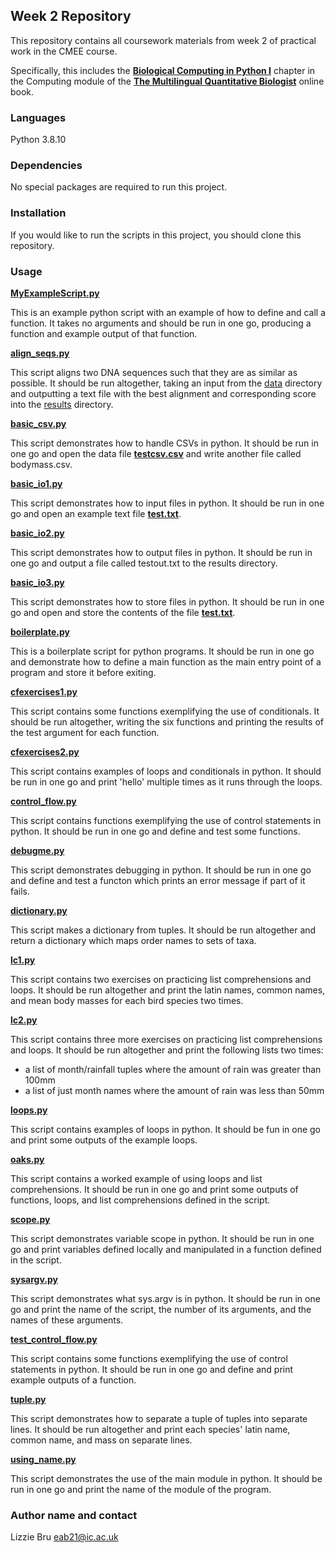 ## **Week 2 Repository**

This repository contains all coursework materials from week 2 of practical work in the CMEE course.

Specifically, this includes the [**Biological Computing in Python I**](https://mhasoba.github.io/TheMulQuaBio/notebooks/05-Python_I.html#) chapter in the Computing module of the  [**The Multilingual Quantitative Biologist**](https://mhasoba.github.io/TheMulQuaBio/intro.html) online book.


### **Languages**

Python 3.8.10


### **Dependencies** 

No special packages are required to run this project.


### **Installation**

If you would like to run the scripts in this project, you should clone this repository.


### **Usage**

[**MyExampleScript.py**](code/MyExampleScript.py)

This is an example python script with an example of how to define and call a function. It takes no arguments and should be run in one go, producing a function and example output of that function.


[**align_seqs.py**](code/align_seqs.py)

This script aligns two DNA sequences such that they are as similar as possible. It should be run altogether, taking an input from the [data](data) directory and outputting a text file with the best alignment and corresponding score into the [results](results) directory.


[**basic_csv.py**](code/basic_csv.py)

This script demonstrates how to handle CSVs in python. It should be run in one go and open the data file [**testcsv.csv**](data/testcsv.csv) and write another file called bodymass.csv.


[**basic_io1.py**](code/basic_io1.py)

This script demonstrates how to input files in python. It should be run in one go and open an example text file [**test.txt**](data/test.txt).


[**basic_io2.py**](code/basic_io2.py)

This script demonstrates how to output files in python. It should be run in one go and output a file called testout.txt to the results directory.


[**basic_io3.py**](code/basic_io3.py)

This script demonstrates how to store files in python. It should be run in one go and open and store the contents of the file [**test.txt**](data/test.txt).


[**boilerplate.py**](code/boilerplate.py)

This is a boilerplate script for python programs. It should be run in one go and demonstrate how to define a main function as the main entry point of a program and store it before exiting.


[**cfexercises1.py**](code/cfexercises.py)

This script contains some functions exemplifying the use of conditionals. It should be run altogether, writing the six functions and printing the results of the test argument for each function.


[**cfexercises2.py**](code/cfexercises2.py)

This script contains examples of loops and conditionals in python. It should be run in one go and print 'hello' multiple times as it runs through the loops.


[**control_flow.py**](code/control_flow.py)

This script contains functions exemplifying the use of control statements in python. It should be run in one go and define and test some functions.


[**debugme.py**](code/debugme.py)

This script demonstrates debugging in python. It should be run in one go and define and test a functon which prints an error message if part of it fails.


[**dictionary.py**](code/dictionary.py)

This script makes a dictionary from tuples. It should be run altogether and return a dictionary which maps order names to sets of taxa.


[**lc1.py**](code/lc1.py)

This script contains two exercises on practicing list comprehensions and loops. It should be run altogether and print the latin names, common names, and mean body masses for each bird species two times.

[**lc2.py**](code/lc2.py)

This script contains three more exercises on practicing list comprehensions and loops. It should be run altogether and print the following lists two times:
- a list of month/rainfall tuples where the amount of rain was greater than 100mm
- a list of just month names where the amount of rain was less than 50mm


[**loops.py**](code/loops.py)

This script contains examples of loops in python. It should be fun in one go and print some outputs of the example loops.


[**oaks.py**](code/oaks.py)

This script contains a worked example of using loops and list comprehensions. It should be run in one go and print some outputs of functions, loops, and list comprehensions defined in the script.


[**scope.py**](code/scope.py)

This script demonstrates variable scope in python. It should be run in one go and print variables defined locally and manipulated in a function defined in the script.


[**sysargv.py**](code/sysargv.py)

This script demonstrates what sys.argv is in python. It should be run in one go and print the name of the script, the number of its arguments, and the names of these arguments.


[**test_control_flow.py**](code/test_control_flow.py)

This script contains some functions exemplifying the use of control statements in python. It should be run in one go and define and print example outputs of a function.


[**tuple.py**](code/tuple.py)

This script demonstrates how to separate a tuple of tuples into separate lines. It should be run altogether and print each species' latin name, common name, and mass on separate lines.


[**using_name.py**](code/using_name.py)

This script demonstrates the use of the main module in python. It should be run in one go and print the name of the module of the program.


### **Author name and contact**

Lizzie Bru
eab21@ic.ac.uk

